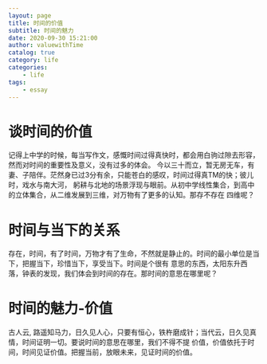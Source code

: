 ```yaml
---
layout: page
title: 时间的价值
subtitle: 时间的魅力
date: 2020-09-30 15:21:00
author: valuewithTime
catalog: true
category: life
categories:
    - life
tags:
    - essay
---
```

# 谈时间的价值
记得上中学的时候，每当写作文，感慨时间过得真快时，都会用白驹过隙去形容，然而对时间的重要性及意义，没有过多的体会。
今以三十而立，暂无房无车，有妻、子陪伴。茫然身已过3分有余，只能苍白的感叹，时间过得真TM的快；彼儿时，戏水与南大河，
躬耕与北地的场景浮现与眼前。从初中学线性集合，到高中的立体集合，从二维发展到三维，对万物有了更多的认知。那存不存在
四维呢？


# 时间与当下的关系
存在，时间，有了时间，万物才有了生命，不然就是静止的。时间的最小单位是当下，把握当下，珍惜当下，享受当下。时间是个很有
意思的东西，太阳东升西落，钟表的发现，我们体会到时间的存在。那时间的意思在哪里呢？



# 时间的魅力-价值
古人云, 路遥知马力，日久见人心，只要有恒心，铁杵磨成针；当代云，日久见真情，时间证明一切。要说时间的意思在哪里，我们不得不提
价值，价值依托于时间，时间见证价值。把握当前，放眼未来，见证时间的价值。
